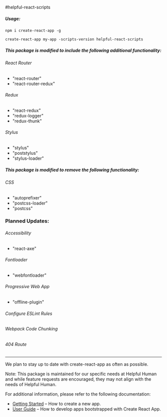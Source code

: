 #helpful-react-scripts

##### Usage:

`npm i create-react-app -g`<br>

`create-react-app my-app -scripts-version helpful-react-scripts`

##### This package is modified to include the following additional functionality:

###### React Router
- "react-router"
- "react-router-redux"

###### Redux
- "react-redux"
- "redux-logger"
- "redux-thunk"

###### Stylus
- "stylus"
- "poststylus"
- "stylus-loader"

##### This package is modified to remove the following functionality:

###### CSS
- "autoprefixer"
- "postcss-loader"
- "postcss"

### Planned Updates:
###### Accessibility
- "react-axe"

###### Fontloader
- "webfontloader"

###### Progressive Web App
- "offline-plugin"

###### Configure ESLint Rules
###### Webpack Code Chunking
###### 404 Route

---
We plan to stay up to date with create-react-app as often as possible.

Note: This package is maintained for our specific needs at Helpful Human and while feature requests are encouraged, they may not align with the needs of Helpful Human.


For additional information, please refer to the following documentation:

* [Getting Started](https://github.com/facebookincubator/create-react-app/blob/master/README.md#getting-started) – How to create a new app.
* [User Guide](https://github.com/facebookincubator/create-react-app/blob/master/packages/react-scripts/template/README.md) – How to develop apps bootstrapped with Create React App.
